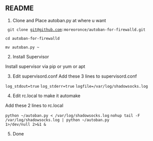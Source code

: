 ## README

1. Clone and Place autoban.py at where u want  

<code> git clone git@github.com:moreoronce/autoban-for-firewalld.git </code>

<code>cd autoban-for-firewalld </code>

<code>mv autoban.py ~</code>

2. Install Supervisor  

Install supervisor via pip or yum or apt

3. Edit supervisord.conf
Add these 3 lines to supervisord.conf  

<code>log_stdout=true</code>
<code>log_stderr=true</code>
<code>logfile=/var/log/shadowsocks.log</code>

4. Edit rc.local to make it automake  

Add these 2 lines to rc.local  

<code>python ~/autoban.py < /var/log/shadowsocks.log</code>
<code>nohup tail -F /var/log/shadowsocks.log | python ~/autoban.py 1>/dev/null 2>&1 &</code>

5. Done